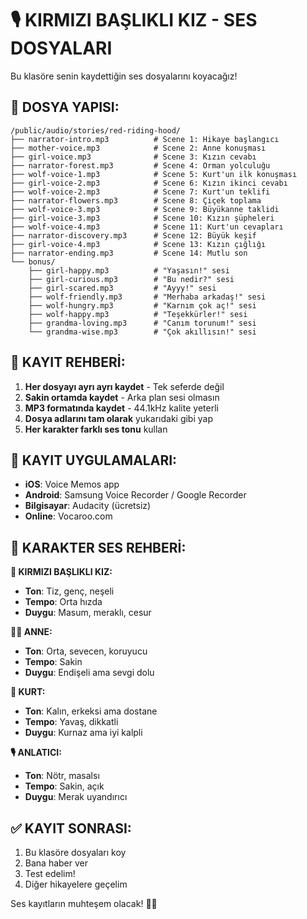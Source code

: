 # 🎙️ KIRMIZI BAŞLIKLI KIZ - SES DOSYALARI

Bu klasöre senin kaydettiğin ses dosyalarını koyacağız!

## 📁 DOSYA YAPISI:

```
/public/audio/stories/red-riding-hood/
├── narrator-intro.mp3          # Scene 1: Hikaye başlangıcı
├── mother-voice.mp3            # Scene 2: Anne konuşması  
├── girl-voice.mp3              # Scene 3: Kızın cevabı
├── narrator-forest.mp3         # Scene 4: Orman yolculuğu
├── wolf-voice-1.mp3            # Scene 5: Kurt'un ilk konuşması
├── girl-voice-2.mp3            # Scene 6: Kızın ikinci cevabı
├── wolf-voice-2.mp3            # Scene 7: Kurt'un teklifi
├── narrator-flowers.mp3        # Scene 8: Çiçek toplama
├── wolf-voice-3.mp3            # Scene 9: Büyükanne taklidi
├── girl-voice-3.mp3            # Scene 10: Kızın şüpheleri
├── wolf-voice-4.mp3            # Scene 11: Kurt'un cevapları
├── narrator-discovery.mp3      # Scene 12: Büyük keşif
├── girl-voice-4.mp3            # Scene 13: Kızın çığlığı
├── narrator-ending.mp3         # Scene 14: Mutlu son
└── bonus/
    ├── girl-happy.mp3          # "Yaşasın!" sesi
    ├── girl-curious.mp3        # "Bu nedir?" sesi
    ├── girl-scared.mp3         # "Ayyy!" sesi
    ├── wolf-friendly.mp3       # "Merhaba arkadaş!" sesi
    ├── wolf-hungry.mp3         # "Karnım çok aç!" sesi
    ├── wolf-happy.mp3          # "Teşekkürler!" sesi
    ├── grandma-loving.mp3      # "Canım torunum!" sesi
    └── grandma-wise.mp3        # "Çok akıllısın!" sesi
```

## 🎯 KAYIT REHBERİ:

1. **Her dosyayı ayrı ayrı kaydet** - Tek seferde değil
2. **Sakin ortamda kaydet** - Arka plan sesi olmasın
3. **MP3 formatında kaydet** - 44.1kHz kalite yeterli
4. **Dosya adlarını tam olarak** yukarıdaki gibi yap
5. **Her karakter farklı ses tonu** kullan

## 📱 KAYIT UYGULAMALARI:

- **iOS**: Voice Memos app
- **Android**: Samsung Voice Recorder / Google Recorder
- **Bilgisayar**: Audacity (ücretsiz)
- **Online**: Vocaroo.com

## 🎪 KARAKTER SES REHBERİ:

**👧 KIRMIZI BAŞLIKLI KIZ:**
- **Ton**: Tiz, genç, neşeli
- **Tempo**: Orta hızda
- **Duygu**: Masum, meraklı, cesur

**👩‍🦳 ANNE:**
- **Ton**: Orta, sevecen, koruyucu
- **Tempo**: Sakin
- **Duygu**: Endişeli ama sevgi dolu

**🐺 KURT:**
- **Ton**: Kalın, erkeksi ama dostane
- **Tempo**: Yavaş, dikkatli
- **Duygu**: Kurnaz ama iyi kalpli

**🎙️ ANLATICI:**
- **Ton**: Nötr, masalsı
- **Tempo**: Sakin, açık
- **Duygu**: Merak uyandırıcı

## ✅ KAYIT SONRASI:

1. Bu klasöre dosyaları koy
2. Bana haber ver
3. Test edelim!
4. Diğer hikayelere geçelim

Ses kayıtların muhteşem olacak! 🎯✨